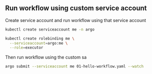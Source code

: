 ## Run workflow using custom service account

Create service account and run workflow using that service account

```bash
kubectl create serviceaccount me -n argo

kubectl create rolebinding me \
  --serviceaccount=argo:me \
  --role=executor
```

Then run workflow using the custom sa

```bash
argo submit --serviceaccount me 01-hello-workflow.yaml --watch
```